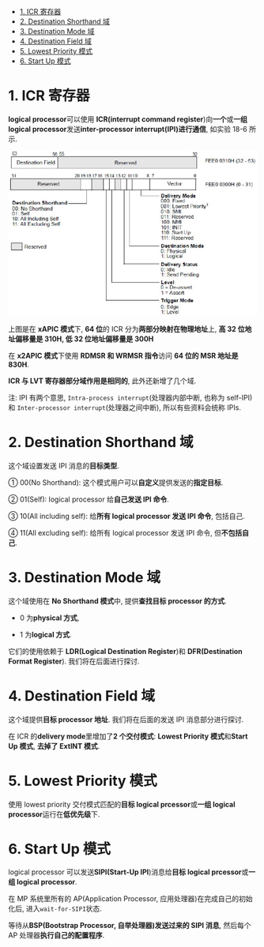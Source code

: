 
<!-- @import "[TOC]" {cmd="toc" depthFrom=1 depthTo=6 orderedList=false} -->

<!-- code_chunk_output -->

- [1. ICR 寄存器](#1-icr-寄存器)
- [2. Destination Shorthand 域](#2-destination-shorthand-域)
- [3. Destination Mode 域](#3-destination-mode-域)
- [4. Destination Field 域](#4-destination-field-域)
- [5. Lowest Priority 模式](#5-lowest-priority-模式)
- [6. Start Up 模式](#6-start-up-模式)

<!-- /code_chunk_output -->

# 1. ICR 寄存器

**logical processor**可以使用 **ICR(interrupt command register**)向**一个**或**一组 logical processor**发送**inter-processor interrupt(IPI)进行通信**, 如实验 18-6 所示.

![config](./images/39.png)

上图是在 **xAPIC 模式**下, **64 位**的 ICR 分为**两部分映射在物理地址**上, **高 32 位地址偏移量是 310H, 低 32 位地址偏移量是 300H**

在 **x2APIC 模式**下使用 **RDMSR 和 WRMSR 指令**访问 **64 位的 MSR 地址是 830H**.

**ICR 与 LVT 寄存器部分域作用是相同的**, 此外还新增了几个域.

注: IPI 有两个意思, `Intra-process interrupt`(处理器内部中断, 也称为 self-IPI) 和 `Inter-processor interrupt`(处理器之间中断), 所以有些资料会统称 IPIs.

# 2. Destination Shorthand 域

这个域设置发送 IPI 消息的**目标类型**.

① 00(No Shorthand): 这个模式用户可以**自定义**提供发送的**指定目标**.

② 01(Self): logical processor 给**自己发送 IPI 命令**.

③ 10(All including self): 给**所有 logical processor 发送 IPI 命令**, 包括自己.

④ 11(All excluding self): 给所有 logical processor 发送 IPI 命令, 但**不包括自己**.

# 3. Destination Mode 域

这个域使用在 **No Shorthand 模式**中, 提供**查找目标 processor 的方式**.

- 0 为**physical 方式**,

- 1 为**logical 方式**.

它们的使用依赖于 **LDR(Logical Destination Register**)和 **DFR(Destination Format Register**). 我们将在后面进行探讨.

# 4. Destination Field 域

这个域提供**目标 processor 地址**. 我们将在后面的发送 IPI 消息部分进行探讨.

在 ICR 的**delivery mode**里增加了**2 个交付模式**: **Lowest Priority 模式**和**Start Up 模式**, **去掉了 ExtINT 模式**.

# 5. Lowest Priority 模式

使用 lowest priority 交付模式匹配的**目标 logical prcessor**或**一组 logical processor**运行在**低优先级**下.

# 6. Start Up 模式

logical processor 可以发送**SIPI(Start\-Up IPI**)消息给**目标 logical prcessor**或**一组 logical processor**.

在 MP 系统里所有的 AP(Application Processor, 应用处理器)在完成自己的初始化后, 进入`wait-for-SIPI`状态.

等待从**BSP(Bootstrap Processor, 自举处理器)发送过来的 SIPI 消息**, 然后每个 AP 处理器**执行自己的配置程序**.